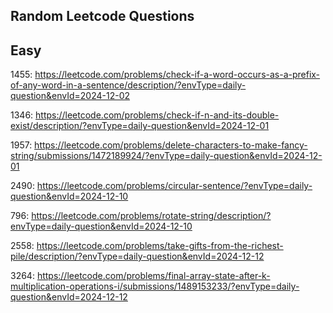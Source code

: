 ## Random Leetcode Questions 

## Easy
1455: https://leetcode.com/problems/check-if-a-word-occurs-as-a-prefix-of-any-word-in-a-sentence/description/?envType=daily-question&envId=2024-12-02

1346: https://leetcode.com/problems/check-if-n-and-its-double-exist/description/?envType=daily-question&envId=2024-12-01

1957: https://leetcode.com/problems/delete-characters-to-make-fancy-string/submissions/1472189924/?envType=daily-question&envId=2024-12-01

2490: https://leetcode.com/problems/circular-sentence/?envType=daily-question&envId=2024-12-10

796: https://leetcode.com/problems/rotate-string/description/?envType=daily-question&envId=2024-12-10

2558: https://leetcode.com/problems/take-gifts-from-the-richest-pile/description/?envType=daily-question&envId=2024-12-12

3264: https://leetcode.com/problems/final-array-state-after-k-multiplication-operations-i/submissions/1489153233/?envType=daily-question&envId=2024-12-12
